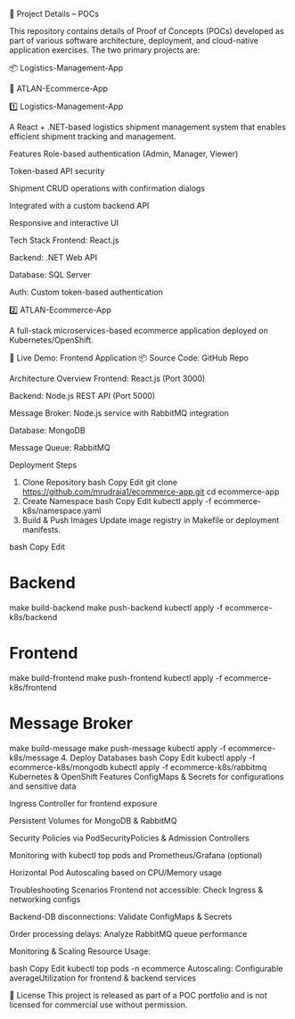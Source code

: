 🚀 Project Details – POCs


This repository contains details of Proof of Concepts (POCs) developed as part of various software architecture, deployment, and cloud-native application exercises. The two primary projects are:

📦 Logistics-Management-App

🛒 ATLAN-Ecommerce-App

1️⃣ Logistics-Management-App

A React + .NET-based logistics shipment management system that enables efficient shipment tracking and management.

Features
Role-based authentication (Admin, Manager, Viewer)

Token-based API security

Shipment CRUD operations with confirmation dialogs

Integrated with a custom backend API

Responsive and interactive UI

Tech Stack
Frontend: React.js

Backend: .NET Web API

Database: SQL Server

Auth: Custom token-based authentication

2️⃣ ATLAN-Ecommerce-App

A full-stack microservices-based ecommerce application deployed on Kubernetes/OpenShift.

🔗 Live Demo: Frontend Application
📦 Source Code: GitHub Repo

Architecture Overview
Frontend: React.js (Port 3000)

Backend: Node.js REST API (Port 5000)

Message Broker: Node.js service with RabbitMQ integration

Database: MongoDB

Message Queue: RabbitMQ

Deployment Steps
1. Clone Repository
bash
Copy
Edit
git clone https://github.com/mrudraia1/ecommerce-app.git
cd ecommerce-app
2. Create Namespace
bash
Copy
Edit
kubectl apply -f ecommerce-k8s/namespace.yaml
3. Build & Push Images
Update image registry in Makefile or deployment manifests.

bash
Copy
Edit
# Backend
make build-backend
make push-backend
kubectl apply -f ecommerce-k8s/backend

# Frontend
make build-frontend
make push-frontend
kubectl apply -f ecommerce-k8s/frontend

# Message Broker
make build-message
make push-message
kubectl apply -f ecommerce-k8s/message
4. Deploy Databases
bash
Copy
Edit
kubectl apply -f ecommerce-k8s/mongodb
kubectl apply -f ecommerce-k8s/rabbitmq
Kubernetes & OpenShift Features
ConfigMaps & Secrets for configurations and sensitive data

Ingress Controller for frontend exposure

Persistent Volumes for MongoDB & RabbitMQ

Security Policies via PodSecurityPolicies & Admission Controllers

Monitoring with kubectl top pods and Prometheus/Grafana (optional)

Horizontal Pod Autoscaling based on CPU/Memory usage

Troubleshooting Scenarios
Frontend not accessible: Check Ingress & networking configs

Backend-DB disconnections: Validate ConfigMaps & Secrets

Order processing delays: Analyze RabbitMQ queue performance

Monitoring & Scaling
Resource Usage:

bash
Copy
Edit
kubectl top pods -n ecommerce
Autoscaling: Configurable averageUtilization for frontend & backend services

📜 License
This project is released as part of a POC portfolio and is not licensed for commercial use without permission.
